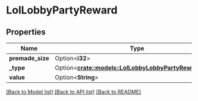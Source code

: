 # LolLobbyPartyReward

## Properties

Name | Type | Description | Notes
------------ | ------------- | ------------- | -------------
**premade_size** | Option<**i32**> |  | [optional]
**_type** | Option<[**crate::models::LolLobbyLobbyPartyRewardType**](LolLobbyLobbyPartyRewardType.md)> |  | [optional]
**value** | Option<**String**> |  | [optional]

[[Back to Model list]](../README.md#documentation-for-models) [[Back to API list]](../README.md#documentation-for-api-endpoints) [[Back to README]](../README.md)


